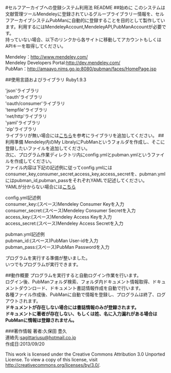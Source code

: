 #セルフアーカイブへの登録システム利用法 README
##始めに
このシステムは文献管理ツールMendeleyに登録されているグループライブラリー情報を、セルフアーカイブシステムPubManに自動的に登録することを目的として製作しています。利用するにはMendeleyAccount,MendeleyAPI,PubManAccountが必要です。  
持っていない場合、以下のリンクから各サイトに移動してアカウントもしくはAPIキーを取得してください。  
  
Mendeley：<http://www.mendeley.com/>  
Mendeley Developers Portal:<http://dev.mendeley.com/>  
PubMan：<http://amaayo.nims.go.jp:8080/pubman/faces/HomePage.jsp>  

##使用言語およびライブラリ
Ruby1.9.3  

'json'ライブラリ  
'oauth'ライブラリ  
'oauth/consumer'ライブラリ  
'tempfile'ライブラリ  
'net/http'ライブラリ  
'yaml'ライブラリ  
'zip'ライブラリ  
ライブラリが無い場合には[こちら](https://www.ruby-lang.org/ja/libraries/ "ライブラリ")を参考にライブラリを追加してください。
##利用準備
Mendeley内のMy LibralyにPubManというフォルダを作成し、そこに登録したいファイルを追加してください。  
次に、プログラム作業ディレクトリ内にconfig.ymlとpubman.ymlというファイルを作成してください。  
ファイル内容は下記の記述例に従ってconfig.ymlにはconsumer_key,consumer_secret,access_key,access_secretを、pubman.ymlにはpubman_id,pubman_passをそれぞれYAMLで記述してください。  
YAMLが分からない場合には[こちら](http://ja.wikipedia.org/wiki/YAML "Wikipedia:YAML")
  
  
config.yml記述例  
consumer_key:(スペース)Mendeley Consumer Keyを入力  
consumer_secret:(スペース)Mendeley Consumer Secretを入力  
access_key:(スペース)Mendeley Access Keyを入力  
access_secret:(スペース)Mendeley Access Secretを入力  
   
pubman.yml記述例  
pubman_id:(スペース)PubMan User-idを入力  
pubman_pass:(スペース)PubMan Passwordを入力  
  
プログラムを実行する準備が整いました。  
いつでもプログラムが実行できます。

##動作概要
プログラムを実行すると自動ログイン作業を行います。  
ログイン後、PubManフォルダ検索、フォルダ内ドキュメント情報取得、ドキュメントダウンロード、ドキュメント書誌情報作成を自動で行います。  
各種ファイル作成後、PubManに自動で情報を登録し、プログラムは終了、ログアウトされます。  
**ドキュメントが存在しない場合には書誌情報のみが登録されます。**  
**ドキュメントに著者が存在しない、もしくは姓、名に入力漏れがある場合はPubManに情報は登録されません。**  
  
###著作情報
著者:久保田 豊久  
連絡先:sagittariusu@hotmail.co.jp  
作成日:2013/09/20  
  
This work is licensed under the Creative Commons Attribution 3.0 Unported License. To view a copy of this license, visit http://creativecommons.org/licenses/by/3.0/.